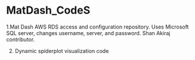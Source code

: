 # MatDash_CodeS
1.Mat Dash AWS RDS access and configuration repository. Uses Microsoft SQL server, changes username, server, and password. Shan Akiraj contributor.

2. Dynamic spiderplot visualization code
